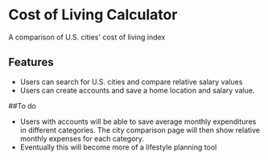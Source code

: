 # Cost of Living Calculator

A comparison of U.S. cities' cost of living index

## Features

* Users can search for U.S. cities and compare relative salary values
* Users can create accounts and save a home location and salary value.

##To do 
* Users with accounts will be able to save average monthly expenditures in different categories. The city comparison page will then show relative monthly expenses for each category.
* Eventually this will become more of a lifestyle planning tool